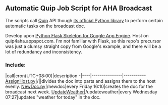 ## Automatic Quip Job Script for AHA Broadcast
The scripts call [Quip](https://quip.com) API though [its official Python library](https://github.com/quip/quip-api) to perform certain automatic tasks on the broadcast doc.

Develop upon [Python Flask Skeleton for Google App Engine](https://cloud.google.com/python/getting-started/hello-world). Host on quip4aha.appspot.com. I'm not familiar with Flask, so this repo's precursor was just a clumsy straight copy from Google's example, and there will be a lot of redundancy and inconsistency.

### Include:
 |call|cron(UTC+08:00)|description
-|----|---------------|-----------
[AssignHost.py](\AssignHost.py)|/||divides the doc into parts and assigns them to the host evenly.
[NewDoc.py](\NewDoc.py)|/newdoc|every Friday 16:10|creates the doc for the broadcast next week.
[UpdateWeather](\UpdateWeather.py)|/updateweather|every Wednesday 07:27|updates "weather for today" in the doc.
